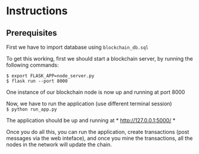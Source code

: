 # Instructions
## Prerequisites
First we have to import database using `blockchain_db.sql` <br>

To get this working, first we should start a blockchain server, by running the following commands:

`$ export FLASK_APP=node_server.py`</br>
`$ flask run --port 8000`

One instance of our blockchain node is now up and running at port 8000

Now, we have to run the application (use different terminal session) </br>
`$ python run_app.py`

The application should be up and running at * http://127.0.0.1:5000/ *

Once you do all this, you can run the application, create transactions (post messages via the web inteface), and once you mine the transactions, all the nodes in the network will update the chain.
